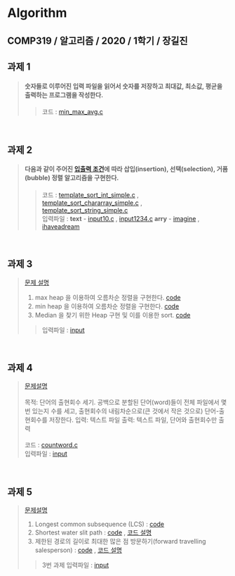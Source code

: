 # Algorithm


## COMP319 / 알고리즘 / 2020 / 1학기 / 장길진

## 과제 1
> #### 숫자들로 이루어진 입력 파일을 읽어서 숫자를 저장하고 최대값, 최소값, 평균을 출력하는 프로그램을 작성한다.
>>코드 :  [min_max_avg.c](https://github.com/dnjsrb0710/Algorithm/blob/master/%EA%B3%BC%EC%A0%9C1/min_max_avg.c)

<br>

## 과제 2
> #### 다음과 같이 주어진 [입출력 조건](https://github.com/dnjsrb0710/Algorithm/blob/master/%EA%B3%BC%EC%A0%9C2/hw2_v2.pdf)에 따라 삽입(insertion), 선택(selection), 거품(bubble) 정렬 알고리즘을 구현한다.
>>코드 :  [template_sort_int_simple.c](https://github.com/dnjsrb0710/Algorithm/blob/master/%EA%B3%BC%EC%A0%9C2/template_sort_int_simple.c) , [template_sort_chararray_simple.c](https://github.com/dnjsrb0710/Algorithm/blob/master/%EA%B3%BC%EC%A0%9C2/template_sort_chararray_simple.c) , [template_sort_string_simple.c](https://github.com/dnjsrb0710/Algorithm/blob/master/%EA%B3%BC%EC%A0%9C2/template_sort_string_simple.c) <br>
>>입력파일 : **text** - [input10.c](https://github.com/dnjsrb0710/Algorithm/blob/master/%EA%B3%BC%EC%A0%9C2/input10) , [input1234.c](https://github.com/dnjsrb0710/Algorithm/blob/master/%EA%B3%BC%EC%A0%9C2/input1234)  **arry** - [imagine](https://github.com/dnjsrb0710/Algorithm/blob/master/%EA%B3%BC%EC%A0%9C2/imagine) , [ihaveadream](https://github.com/dnjsrb0710/Algorithm/blob/master/%EA%B3%BC%EC%A0%9C2/ihaveadream) 

<br>

## 과제 3 
>[문제 설명](https://github.com/dnjsrb0710/Algorithm/blob/master/%EA%B3%BC%EC%A0%9C3/alg2020-hw3_200608_update%20(1).pdf) <br>
> 1. max heap 을 이용하여 오름차순 정렬을 구현한다.  [code](https://github.com/dnjsrb0710/Algorithm/blob/master/%EA%B3%BC%EC%A0%9C3/hw3_1.c) <br>
> 2. min heap 을 이용하여 오름차순 정렬을 구현한다.  [code](https://github.com/dnjsrb0710/Algorithm/blob/master/%EA%B3%BC%EC%A0%9C3/hw3_2.c) <br>
> 3. Median 을 찾기 위한 Heap 구현 및 이를 이용한 sort.  [code](https://github.com/dnjsrb0710/Algorithm/blob/master/%EA%B3%BC%EC%A0%9C3/hw3_3.c)<br>
>> 입력파일 : [input](https://github.com/dnjsrb0710/Algorithm/tree/master/%EA%B3%BC%EC%A0%9C3/input)

<br>

## 과제 4
>[문제설명](https://github.com/dnjsrb0710/Algorithm/blob/master/%EA%B3%BC%EC%A0%9C4/alg2020-hw4%20(1).pdf) <br>
> <br>목적: 단어의 출현회수 세기. 공백으로 분할된 단어(word)들이 전체 파일에서 몇 번 있는지 수를 세고,
출현회수의 내림차순으로(큰 것에서 작은 것으로) 단어-출현회수를 저장한다.
입력: 텍스트 파일
출력: 텍스트 파일, 단어와 출현회수만 출력  <br><br>
> 코드 : [countword.c](https://github.com/dnjsrb0710/Algorithm/blob/master/%EA%B3%BC%EC%A0%9C4/countwords.c)<br>
> 입력파일 : [input](https://github.com/dnjsrb0710/Algorithm/tree/master/%EA%B3%BC%EC%A0%9C4/input)

<br>

## 과제 5
>[문제설명](https://github.com/dnjsrb0710/Algorithm/blob/master/%EA%B3%BC%EC%A0%9C5/alg2020-hw5%20(2).pdf)<br>
> 1. Longest common subsequence (LCS)  :  [code](https://github.com/dnjsrb0710/Algorithm/blob/master/%EA%B3%BC%EC%A0%9C5/lcs.c)
> 2. Shortest water slit path  :  [code](https://github.com/dnjsrb0710/Algorithm/blob/master/%EA%B3%BC%EC%A0%9C5/sws.c) , [코드 설명](https://github.com/dnjsrb0710/Algorithm/blob/master/%EA%B3%BC%EC%A0%9C5/sws.pdf.pdf)
> 3.  제한된 경로의 길이로 최대한 많은 점 방문하기(forward travelling salesperson) :  [code](https://github.com/dnjsrb0710/Algorithm/blob/master/%EA%B3%BC%EC%A0%9C5/fts.c)  , [코드 설명](https://github.com/dnjsrb0710/Algorithm/blob/master/%EA%B3%BC%EC%A0%9C5/fts.pdf)
>> 3번 과제 입력파일 : [input](https://github.com/dnjsrb0710/Algorithm/blob/master/%EA%B3%BC%EC%A0%9C5/hw5-3_ex1.txt)